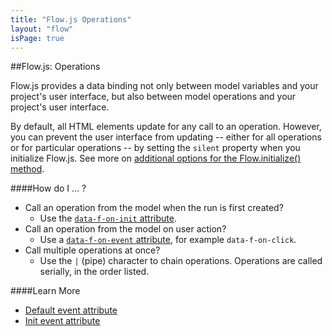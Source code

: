 ```yaml
---
title: "Flow.js Operations"
layout: "flow"
isPage: true
---
```


##Flow.js: Operations


Flow.js provides a data binding not only between model variables and your project's user interface, but also between model operations and your project's user interface. 

By default, all HTML elements update for any call to an operation. However, you can prevent the user interface from updating -- either for all operations or for particular operations -- by setting the `silent` property when you initialize Flow.js. See more on [additional options for the Flow.initialize() method](../generated/flow-js/).


####How do I ... ?

* Call an operation from the model when the run is first created? 
	* Use the [`data-f-on-init` attribute](../generated/dom/attributes/events/init-event-attr/).
* Call an operation from the model on user action? 
	* Use a [`data-f-on-event` attribute](../generated/dom/attributes/events/default-event-attr/), for example `data-f-on-click`. 
* Call multiple operations at once? 
	* Use the `|` (pipe) character to chain operations. Operations are called serially, in the order listed.


####Learn More

* [Default event attribute](../generated/dom/attributes/events/default-event-attr/)
* [Init event attribute](../generated/dom/attributes/events/init-event-attr/)

